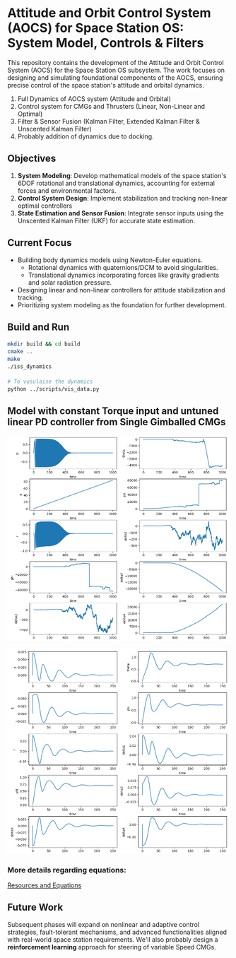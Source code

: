 # Attitude and Orbit Control System (AOCS) for Space Station OS: System Model, Controls & Filters

This repository contains the development of the Attitude and Orbit Control System (AOCS) for the Space Station OS subsystem. The work focuses on designing and simulating foundational components of the AOCS, ensuring precise control of the space station's attitude and orbital dynamics.

1. Full Dynamics of AOCS system (Attitude and Orbital)
2. Control system for CMGs and Thrusters (Linear, Non-Linear and Optimal)
3. Filter & Sensor Fusion (Kalman Filter, Extended Kalman Filter & Unscented Kalman Filter)
4. Probably addition of dynamics due to docking.

## Objectives
1. **System Modeling**: Develop mathematical models of the space station's 6DOF rotational and translational dynamics, accounting for external forces and environmental factors.
2. **Control System Design**: Implement stabilization and tracking non-linear optimal controllers
3. **State Estimation and Sensor Fusion**: Integrate sensor inputs using the Unscented Kalman Filter (UKF) for accurate state estimation.

## Current Focus
- Building body dynamics models using Newton-Euler equations.
  - Rotational dynamics with quaternions/DCM to avoid singularities.
  - Translational dynamics incorporating forces like gravity gradients and solar radiation pressure.
- Designing linear and non-linear controllers for attitude stabilization and tracking.
- Prioritizing system modeling as the foundation for further development.

## Build and Run
```bash
mkdir build && cd build
cmake ..
make
./iss_dynamics

# To vusulaise the dynamics
python ../scripts/vis_data.py
```

## Model with constant Torque input and untuned linear PD controller from Single Gimballed CMGs
![Constant Torque Input](assets/const_inp_T.png)

![PD Controller Input](assets/PD_untuned.png)

### More details regarding equations:
[Resources and Equations](resources/)

## Future Work
Subsequent phases will expand on nonlinear and adaptive control strategies, fault-tolerant mechanisms, and advanced functionalities aligned with real-world space station requirements. We'll also probably design a **reinforcement learning** approach for steering of variable Speed CMGs.
